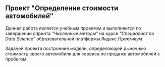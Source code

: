## Проект "Определение стоимости автомобилей"
Данная работа является учебным проектом и выполняется по завершении спринта _"Численные методы"_ на курсе _"Специалист по Data Science"_ образовательной платформы _Яндекс.Практикум_.    

Задачей проекта построение модели, определяющей рыночную стоимость своего автомобиля для сервиса по продаже автомобилей с пробегом.

